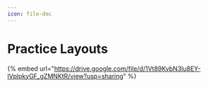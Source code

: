 ```yaml
---
icon: file-doc
---
```


# Practice Layouts

{% embed url="https://drive.google.com/file/d/1Vt89KvbN3lu8EY-lVplpkyGF_gZMNKtR/view?usp=sharing" %}

